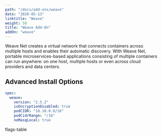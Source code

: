 ```yaml
---
path: "/docs/add-ons/weave"
date: "2020-05-13"
linktitle: "Weave"
weight: 58
title: "Weave Add-On"
addOn: "weave"
---
```


Weave Net creates a virtual network that connects containers across multiple hosts and enables their automatic discovery. With Weave Net, portable microservices-based applications consisting of multiple containers can run anywhere: on one host, multiple hosts or even across cloud providers and data centers.

## Advanced Install Options

```yaml
spec:
  weave:
    version: "2.5.2"
    isEncryptionDisabled: true
    podCIDR: "10.10.0.0/16"
    podCidrRange: "/16"
    noMasqLocal: true
```

flags-table
